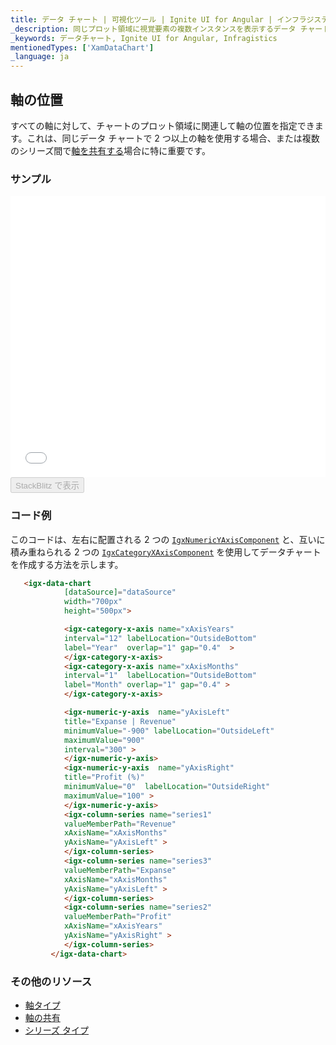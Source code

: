 ```yaml
---
title: データ チャート | 可視化ツール | Ignite UI for Angular | インフラジスティックス | 軸の位置
_description: 同じプロット領域に視覚要素の複数インスタンスを表示するデータ チャートを作成し、複合チャートビューを作成します。
_keywords: データチャート, Ignite UI for Angular, Infragistics
mentionedTypes: ['XamDataChart']
_language: ja
---
```


## 軸の位置

 すべての軸に対して、チャートのプロット領域に関連して軸の位置を指定できます。これは、同じデータ チャートで 2 つ以上の軸を使用する場合、または複数のシリーズ間で[軸を共有する](data-chart-axis-sharing.md)場合に特に重要です。

### サンプル

<div class="sample-container loading" style="height: 450px">
    <iframe id="data-chart-axis-locations-iframe" src='{environment:dvDemosBaseUrl}/charts/data-chart-axis-locations' width="100%" height="100%" seamless frameBorder="0" onload="onXPlatSampleIframeContentLoaded(this);"></iframe>
</div>
<div>
    <button data-localize="stackblitz" disabled class="stackblitz-btn" data-iframe-id="data-chart-axis-locations-iframe" data-demos-base-url="{environment:dvDemosBaseUrl}">StackBlitz で表示
    </button>
</div>

<div class="divider--half"></div>

### コード例

このコードは、左右に配置される 2 つの [`IgxNumericYAxisComponent`](/products/ignite-ui-angular/api/docs/typescript/latest/classes/igxnumericyaxiscomponent.html) と、互いに積み重ねられる 2 つの [`IgxCategoryXAxisComponent`](/products/ignite-ui-angular/api/docs/typescript/latest/classes/igxcategoryxaxiscomponent.html) を使用してデータチャートを作成する方法を示します。

```html
   <igx-data-chart
            [dataSource]="dataSource"
            width="700px"
            height="500px">

            <igx-category-x-axis name="xAxisYears"
            interval="12" labelLocation="OutsideBottom"
            label="Year"  overlap="1" gap="0.4"  >
            </igx-category-x-axis>
            <igx-category-x-axis name="xAxisMonths"
            interval="1"  labelLocation="OutsideBottom"
            label="Month" overlap="1" gap="0.4" >
            </igx-category-x-axis>

            <igx-numeric-y-axis  name="yAxisLeft"
            title="Expanse | Revenue"
            minimumValue="-900" labelLocation="OutsideLeft"
            maximumValue="900"
            interval="300" >
            </igx-numeric-y-axis>
            <igx-numeric-y-axis  name="yAxisRight"
            title="Profit (%)"
            minimumValue="0"  labelLocation="OutsideRight"
            maximumValue="100" >
            </igx-numeric-y-axis>
            <igx-column-series name="series1"
            valueMemberPath="Revenue"
            xAxisName="xAxisMonths"
            yAxisName="yAxisLeft" >
            </igx-column-series>
            <igx-column-series name="series3"
            valueMemberPath="Expanse"
            xAxisName="xAxisMonths"
            yAxisName="yAxisLeft" >
            </igx-column-series>
            <igx-column-series name="series2"
            valueMemberPath="Profit"
            xAxisName="xAxisYears"
            yAxisName="yAxisRight" >
            </igx-column-series>
         </igx-data-chart>
```

### その他のリソース

-   [軸タイプ](data-chart-axis-types.md)
-   [軸の共有](data-chart-axis-sharing.md)
-   [シリーズ タイプ](data-chart-series-types.md)
